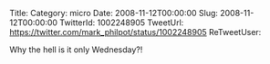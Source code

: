 Title: 
Category: micro
Date: 2008-11-12T00:00:00
Slug: 2008-11-12T00:00:00
TwitterId: 1002248905
TweetUrl: https://twitter.com/mark_philpot/status/1002248905
ReTweetUser: 

Why the hell is it only Wednesday?!